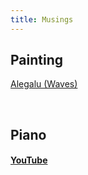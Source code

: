 ```yaml
---
title: Musings
---
```


## Painting

[Alegalu (Waves)](https://karthikeshwar1.github.io/musings/Alegalhu)

<br>

## Piano

#### [YouTube](https://www.youtube.com/playlist?list=PL7pX5D24QuQHfJUVwyLf3FpcOP5QdJJtF)


<br>
